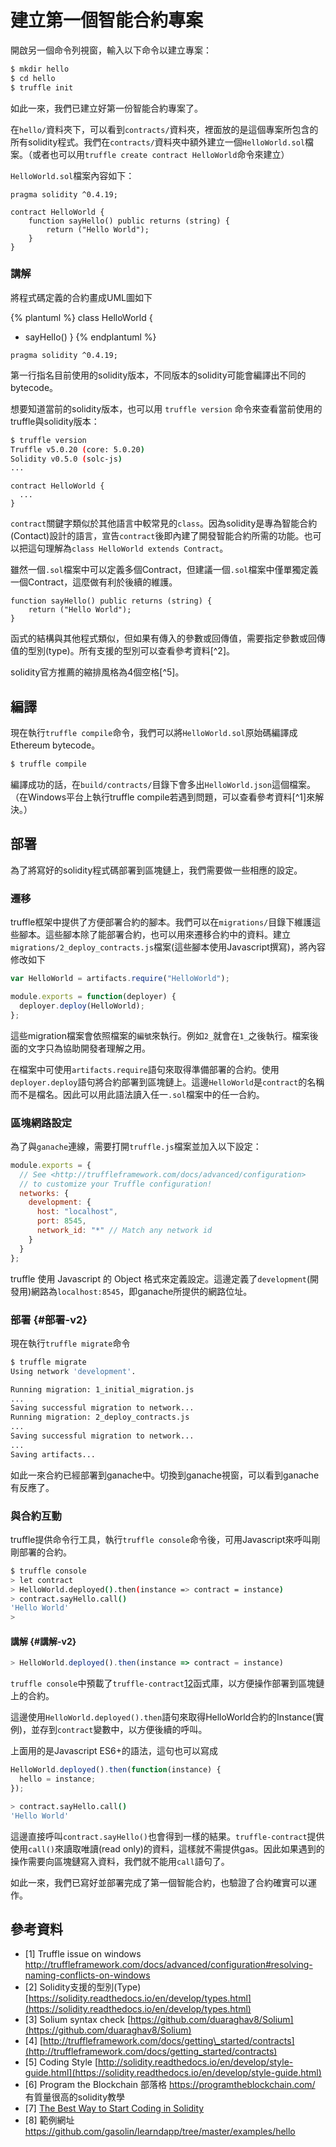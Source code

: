 # 建立第一個智能合約專案

開啟另一個命令列視窗，輸入以下命令以建立專案：

```sh
$ mkdir hello
$ cd hello
$ truffle init
```

如此一來，我們已建立好第一份智能合約專案了。

在`hello/`資料夾下，可以看到`contracts/`資料夾，裡面放的是這個專案所包含的所有solidity程式。我們在`contracts/`資料夾中額外建立一個`HelloWorld.sol`檔案。（或者也可以用`truffle create contract HelloWorld`命令來建立）

`HelloWorld.sol`檔案內容如下：

```
pragma solidity ^0.4.19;

contract HelloWorld {
    function sayHello() public returns (string) {
        return ("Hello World");
    }
}
```

### 講解

將程式碼定義的合約畫成UML圖如下

{% plantuml %}
class HelloWorld {
+ sayHello()
}
{% endplantuml %}

```
pragma solidity ^0.4.19;
```

第一行指名目前使用的solidity版本，不同版本的solidity可能會編譯出不同的bytecode。

想要知道當前的solidity版本，也可以用 `truffle version` 命令來查看當前使用的truffle與solidity版本：

```sh
$ truffle version
Truffle v5.0.20 (core: 5.0.20)
Solidity v0.5.0 (solc-js)
...
```

```
contract HelloWorld {
  ...
}
```

`contract`關鍵字類似於其他語言中較常見的`class`。因為solidity是專為智能合約\(Contact\)設計的語言，宣告`contract`後即內建了開發智能合約所需的功能。也可以把這句理解為`class HelloWorld extends Contract`。

雖然一個`.sol`檔案中可以定義多個Contract，但建議一個`.sol`檔案中僅單獨定義一個Contract，這麼做有利於後續的維護。

```
function sayHello() public returns (string) {
    return ("Hello World");
}
```

函式的結構與其他程式類似，但如果有傳入的參數或回傳值，需要指定參數或回傳值的型別\(type\)。所有支援的型別可以查看參考資料[^2]。

solidity官方推薦的縮排風格為4個空格[^5]。

## 編譯

現在執行`truffle compile`命令，我們可以將`HelloWorld.sol`原始碼編譯成Ethereum bytecode。

```sh
$ truffle compile
```

編譯成功的話，在`build/contracts/`目錄下會多出`HelloWorld.json`這個檔案。（在Windows平台上執行truffle compile若遇到問題，可以查看參考資料[^1]來解決。）

## 部署

為了將寫好的solidity程式碼部署到區塊鏈上，我們需要做一些相應的設定。

### 遷移

truffle框架中提供了方便部署合約的腳本。我們可以在`migrations/`目錄下維護這些腳本。這些腳本除了能部署合約，也可以用來遷移合約中的資料。建立`migrations/2_deploy_contracts.js`檔案\(這些腳本使用Javascript撰寫\)，將內容修改如下

```js
var HelloWorld = artifacts.require("HelloWorld");

module.exports = function(deployer) {
  deployer.deploy(HelloWorld);
};
```

這些migration檔案會依照檔案的`編號`來執行。例如`2_`就會在`1_`之後執行。檔案後面的文字只為協助開發者理解之用。

在檔案中可使用`artifacts.require`語句來取得準備部署的合約。使用`deployer.deploy`語句將合約部署到區塊鏈上。這邊`HelloWorld`是`contract`的名稱而不是檔名。因此可以用此語法讀入任一`.sol`檔案中的任一合約。

### 區塊網路設定

為了與`ganache`連線，需要打開`truffle.js`檔案並加入以下設定：

```js
module.exports = {
  // See <http://truffleframework.com/docs/advanced/configuration>
  // to customize your Truffle configuration!
  networks: {
    development: {
      host: "localhost",
      port: 8545,
      network_id: "*" // Match any network id
    }
  }
};
```

truffle 使用 Javascript 的 Object 格式來定義設定。這邊定義了`development`(開發用)網路為`localhost:8545`，即ganache所提供的網路位址。

### 部署 {#部署-v2}

現在執行`truffle migrate`命令

```sh
$ truffle migrate
Using network 'development'.

Running migration: 1_initial_migration.js
...
Saving successful migration to network...
Running migration: 2_deploy_contracts.js
...
Saving successful migration to network...
...
Saving artifacts...

```

如此一來合約已經部署到ganache中。切換到ganache視窗，可以看到ganache有反應了。

### 與合約互動

truffle提供命令行工具，執行`truffle console`命令後，可用Javascript來呼叫剛剛部署的合約。

```sh
$ truffle console
> let contract
> HelloWorld.deployed().then(instance => contract = instance)
> contract.sayHello.call()
'Hello World'
>
```

#### 講解 {#講解-v2}

```js
> HelloWorld.deployed().then(instance => contract = instance)
```

`truffle console`中預載了`truffle-contract`[12](https://blog.gasolin.idv.tw/2017/09/06/howto-write-a-smart-contract/#fn:12)函式庫，以方便操作部署到區塊鏈上的合約。

這邊使用`HelloWorld.deployed().then`語句來取得HelloWorld合約的Instance\(實例\)，並存到`contract`變數中，以方便後續的呼叫。

上面用的是Javascript ES6+的語法，這句也可以寫成

```js
HelloWorld.deployed().then(function(instance) {
  hello = instance;
});
```

```sh
> contract.sayHello.call()
'Hello World'
```

這邊直接呼叫`contract.sayHello()`也會得到一樣的結果。`truffle-contract`提供使用`call()`來讀取唯讀\(read only\)的資料，這樣就不需提供gas。因此如果遇到的操作需要向區塊鏈寫入資料，我們就不能用`call`語句了。

如此一來，我們已寫好並部署完成了第一個智能合約，也驗證了合約確實可以運作。

## 參考資料

* [1]  Truffle issue on windows http://truffleframework.com/docs/advanced/configuration#resolving-naming-conflicts-on-windows
* [2] Solidity支援的型別\(Type\) [https://solidity.readthedocs.io/en/develop/types.html](https://solidity.readthedocs.io/en/develop/types.html)
* [3] Solium syntax check [https://github.com/duaraghav8/Solium](https://github.com/duaraghav8/Solium)
* [4] [http://truffleframework.com/docs/getting\_started/contracts](http://truffleframework.com/docs/getting_started/contracts)
* [5] Coding Style [http://solidity.readthedocs.io/en/develop/style-guide.html](https://solidity.readthedocs.io/en/develop/style-guide.html)
* [6] Program the Blockchain 部落格 https://programtheblockchain.com/ 有質量很高的solidity教學
* [7] [The Best Way to Start Coding in Solidity](https://medium.com/@davekaj/solidity-tips-and-tricks-for-beginners-building-their-first-dapp-on-ethereum-fed32d6a19ac)
* [8] 範例網址 https://github.com/gasolin/learndapp/tree/master/examples/hello
